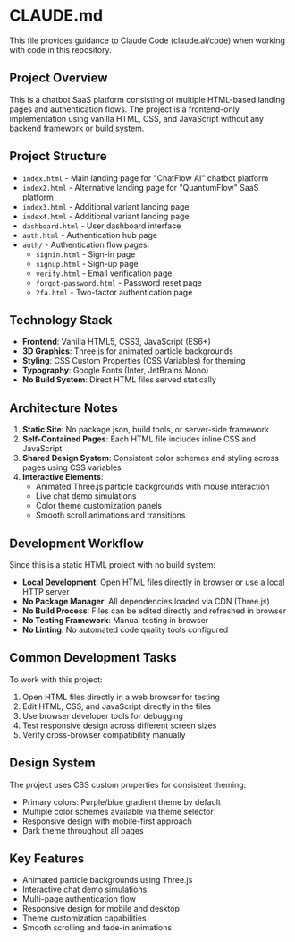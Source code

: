 # CLAUDE.md

This file provides guidance to Claude Code (claude.ai/code) when working with code in this repository.

## Project Overview

This is a chatbot SaaS platform consisting of multiple HTML-based landing pages and authentication flows. The project is a frontend-only implementation using vanilla HTML, CSS, and JavaScript without any backend framework or build system.

## Project Structure

- `index.html` - Main landing page for "ChatFlow AI" chatbot platform
- `index2.html` - Alternative landing page for "QuantumFlow" SaaS platform
- `index3.html` - Additional variant landing page
- `index4.html` - Additional variant landing page
- `dashboard.html` - User dashboard interface
- `auth.html` - Authentication hub page
- `auth/` - Authentication flow pages:
  - `signin.html` - Sign-in page
  - `signup.html` - Sign-up page
  - `verify.html` - Email verification page
  - `forgot-password.html` - Password reset page
  - `2fa.html` - Two-factor authentication page

## Technology Stack

- **Frontend**: Vanilla HTML5, CSS3, JavaScript (ES6+)
- **3D Graphics**: Three.js for animated particle backgrounds
- **Styling**: CSS Custom Properties (CSS Variables) for theming
- **Typography**: Google Fonts (Inter, JetBrains Mono)
- **No Build System**: Direct HTML files served statically

## Architecture Notes

1. **Static Site**: No package.json, build tools, or server-side framework
2. **Self-Contained Pages**: Each HTML file includes inline CSS and JavaScript
3. **Shared Design System**: Consistent color schemes and styling across pages using CSS variables
4. **Interactive Elements**: 
   - Animated Three.js particle backgrounds with mouse interaction
   - Live chat demo simulations
   - Color theme customization panels
   - Smooth scroll animations and transitions

## Development Workflow

Since this is a static HTML project with no build system:

- **Local Development**: Open HTML files directly in browser or use a local HTTP server
- **No Package Manager**: All dependencies loaded via CDN (Three.js)
- **No Build Process**: Files can be edited directly and refreshed in browser
- **No Testing Framework**: Manual testing in browser
- **No Linting**: No automated code quality tools configured

## Common Development Tasks

To work with this project:
1. Open HTML files directly in a web browser for testing
2. Edit HTML, CSS, and JavaScript directly in the files
3. Use browser developer tools for debugging
4. Test responsive design across different screen sizes
5. Verify cross-browser compatibility manually

## Design System

The project uses CSS custom properties for consistent theming:
- Primary colors: Purple/blue gradient theme by default
- Multiple color schemes available via theme selector
- Responsive design with mobile-first approach
- Dark theme throughout all pages

## Key Features

- Animated particle backgrounds using Three.js
- Interactive chat demo simulations
- Multi-page authentication flow
- Responsive design for mobile and desktop
- Theme customization capabilities
- Smooth scrolling and fade-in animations